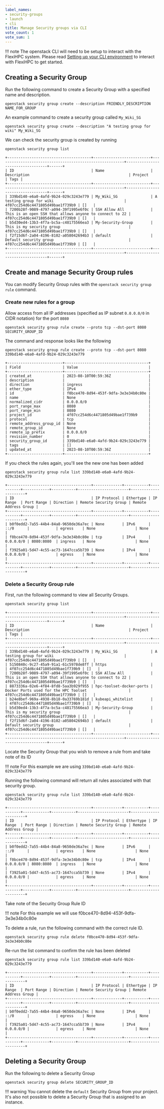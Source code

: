 ```yaml
---
label_names:
- security-groups
- launch
- cli
title: Manage Security groups via CLI
vote_count: 1
vote_sum: 1
---
```


!!! note
    The openstack CLI will need to be setup to interact with the FlexiHPC system. 
    Please read [Setting up your CLI environment](../../setting-up-your-CLI-environment/index.md) to interact with FlexiHPC to get started.

## Creating a Security Group

Run the following command to create a Security Group with a specified name and description.

```
openstack security group create --description FRIENDLY_DESCRIPTION NAME_FOR_GROUP
```

An example command to create a security group called `My_Wiki_SG`

```
openstack security group create --description "A testing group for wiki" My_Wiki_SG
```

We can check the security group is created by running

```
openstack security group list
```

``` { .sh .no-copy }
+--------------------------------------+--------------------------+---------------------------------------------------------+----------------------------------+------+
| ID                                   | Name                     | Description                                             | Project                          | Tags |
+--------------------------------------+--------------------------+---------------------------------------------------------+----------------------------------+------+
| 339bd140-e6a0-4afd-9b24-029c3243e779 | My_Wiki_SG               | A testing group for wiki                                | 4f07cc254d6c4471805d49bae1f739b9 | []   |
| 7200b28f-9089-4797-a094-39f1995e6f0c | SSH Allow All            | This is an open SSH that allows anyone to connect to 22 | 4f07cc254d6c4471805d49bae1f739b9 | []   |
| b5d30ed4-13b3-4f7a-bc5a-c48175566ea3 | My-Security-Group        | This is my security group                               | 4f07cc254d6c4471805d49bae1f739b9 | []   |
| f2f15d6f-2a04-4196-8102-a058042694b3 | default                  | Default security group                                  | 4f07cc254d6c4471805d49bae1f739b9 | []   |
+--------------------------------------+--------------------------+---------------------------------------------------------+----------------------------------+------+
```

## Create and manage Security Group rules

You can modify Security Group rules with the `openstack security group rule` command.

### Create new rules for a group

Allow access from all IP addresses (specified as IP subnet `0.0.0.0/0` in CIDR notation) for the port `8080`

```
openstack security group rule create --proto tcp --dst-port 8080 SECURITY_GROUP_ID
```

The command and response looks like the following

```
openstack security group rule create --proto tcp --dst-port 8080 339bd140-e6a0-4afd-9b24-029c3243e779
```

``` { .sh .no-copy }
+-------------------------+--------------------------------------+
| Field                   | Value                                |
+-------------------------+--------------------------------------+
| created_at              | 2023-08-10T00:59:36Z                 |
| description             |                                      |
| direction               | ingress                              |
| ether_type              | IPv4                                 |
| id                      | f0bce470-8d94-453f-9dfa-3e3e34b0c80e |
| name                    | None                                 |
| normalized_cidr         | 0.0.0.0/0                            |
| port_range_max          | 8080                                 |
| port_range_min          | 8080                                 |
| project_id              | 4f07cc254d6c4471805d49bae1f739b9     |
| protocol                | tcp                                  |
| remote_address_group_id | None                                 |
| remote_group_id         | None                                 |
| remote_ip_prefix        | 0.0.0.0/0                            |
| revision_number         | 0                                    |
| security_group_id       | 339bd140-e6a0-4afd-9b24-029c3243e779 |
| tags                    | []                                   |
| updated_at              | 2023-08-10T00:59:36Z                 |
+-------------------------+--------------------------------------+
```

If you check the rules again, you'll see the new one has been added

```
openstack security group rule list 339bd140-e6a0-4afd-9b24-029c3243e779
```

``` { .sh .no-copy }
+--------------------------------------+-------------+-----------+-----------+------------+-----------+-----------------------+----------------------+
| ID                                   | IP Protocol | Ethertype | IP Range  | Port Range | Direction | Remote Security Group | Remote Address Group |
+--------------------------------------+-------------+-----------+-----------+------------+-----------+-----------------------+----------------------+
| b0f0edd2-7a55-44b4-84a8-9650de36a7ec | None        | IPv6      | ::/0      |            | egress    | None                  | None                 |
| f0bce470-8d94-453f-9dfa-3e3e34b0c80e | tcp         | IPv4      | 0.0.0.0/0 | 8080:8080  | ingress   | None                  | None                 |
| f3925a01-5d47-4c55-ac73-1647cca5b739 | None        | IPv4      | 0.0.0.0/0 |            | egress    | None                  | None                 |
+--------------------------------------+-------------+-----------+-----------+------------+-----------+-----------------------+----------------------+
```

### Delete a Security Group rule

First, run the following command to view all Security Groups.

```
openstack security group list
```

``` { .sh .no-copy }
+--------------------------------------+--------------------------+---------------------------------------------------------+----------------------------------+------+
| ID                                   | Name                     | Description                                             | Project                          | Tags |
+--------------------------------------+--------------------------+---------------------------------------------------------+----------------------------------+------+
| 339bd140-e6a0-4afd-9b24-029c3243e779 | My_Wiki_SG               | A testing group for wiki                                | 4f07cc254d6c4471805d49bae1f739b9 | []   |
| 5150840c-9c27-45a9-91a1-61c5978de8ff | https                    |                                                         | 4f07cc254d6c4471805d49bae1f739b9 | []   |
| 7200b28f-9089-4797-a094-39f1995e6f0c | SSH Allow All            | This is an open SSH that allows anyone to connect to 22 | 4f07cc254d6c4471805d49bae1f739b9 | []   |
| 8873336a-02e6-4f84-8fd8-5aa3b929f955 | hpc-toolset-docker-ports | Docker Ports used for the HPC Toolset                   | 4f07cc254d6c4471805d49bae1f739b9 | []   |
| b24e8bef-969a-4938-8b18-0a33769b181d | kubeapi_whitelist        |                                                         | 4f07cc254d6c4471805d49bae1f739b9 | []   |
| b5d30ed4-13b3-4f7a-bc5a-c48175566ea3 | My-Security-Group        | This is my security group                               | 4f07cc254d6c4471805d49bae1f739b9 | []   |
| f2f15d6f-2a04-4196-8102-a058042694b3 | default                  | Default security group                                  | 4f07cc254d6c4471805d49bae1f739b9 | []   |
+--------------------------------------+--------------------------+---------------------------------------------------------+----------------------------------+------+
```

Locate the Security Group that you wish to remove a rule from and take note of its ID

!!! note
    For this example we are using `339bd140-e6a0-4afd-9b24-029c3243e779`

Running the following command will return all rules associated with that security group.

```
openstack security group rule list 339bd140-e6a0-4afd-9b24-029c3243e779
```

``` { .sh .no-copy }
+--------------------------------------+-------------+-----------+-----------+------------+-----------+-----------------------+----------------------+
| ID                                   | IP Protocol | Ethertype | IP Range  | Port Range | Direction | Remote Security Group | Remote Address Group |
+--------------------------------------+-------------+-----------+-----------+------------+-----------+-----------------------+----------------------+
| b0f0edd2-7a55-44b4-84a8-9650de36a7ec | None        | IPv6      | ::/0      |            | egress    | None                  | None                 |
| f0bce470-8d94-453f-9dfa-3e3e34b0c80e | tcp         | IPv4      | 0.0.0.0/0 | 8080:8080  | ingress   | None                  | None                 |
| f3925a01-5d47-4c55-ac73-1647cca5b739 | None        | IPv4      | 0.0.0.0/0 |            | egress    | None                  | None                 |
+--------------------------------------+-------------+-----------+-----------+------------+-----------+-----------------------+----------------------+
```

Take note of the Security Group Rule ID

!!! note
    For this example we will use f0bce470-8d94-453f-9dfa-3e3e34b0c80e

To delete a rule, run the following command with the correct rule ID.

```
openstack security group rule delete f0bce470-8d94-453f-9dfa-3e3e34b0c80e
```

Re-run the list command to confirm the rule has been deleted

```
openstack security group rule list 339bd140-e6a0-4afd-9b24-029c3243e779
```

``` { .sh .no-copy }
+--------------------------------------+-------------+-----------+-----------+------------+-----------+-----------------------+----------------------+
| ID                                   | IP Protocol | Ethertype | IP Range  | Port Range | Direction | Remote Security Group | Remote Address Group |
+--------------------------------------+-------------+-----------+-----------+------------+-----------+-----------------------+----------------------+
| b0f0edd2-7a55-44b4-84a8-9650de36a7ec | None        | IPv6      | ::/0      |            | egress    | None                  | None                 |
| f3925a01-5d47-4c55-ac73-1647cca5b739 | None        | IPv4      | 0.0.0.0/0 |            | egress    | None                  | None                 |
+--------------------------------------+-------------+-----------+-----------+------------+-----------+-----------------------+----------------------+
```

## Deleting a Security Group

Run the following to delete a Security Group

```
openstack security group delete SECURITY_GROUP_ID
```

!!! warning
    You cannot delete the `default` Security Group from your project. It's also not possible to delete a Security Group that is assigned to an instance.
